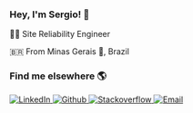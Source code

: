 ### Hey, I'm Sergio! 👋

👨‍💻 Site Reliability Engineer

🇧🇷 From Minas Gerais :cheese:, Brazil  

### Find me elsewhere 🌎  

<a href="https://linkedin.com/in/sergioasantiago" target="_blank">
  <img src=https://img.shields.io/badge/sergio_santiago-black?&style=for-the-badge&logo=linkedin&logoColor=white alt=LinkedIn style="margin-bottom: 5px;" />
</a>

<a href="https://github.com/sergioasantiago?tab=repositories" target="_blank">
  <img src=https://img.shields.io/badge/sergio_santiago-black?&style=for-the-badge&logo=github&logoColor=white alt=Github style="margin-bottom: 5px;" />
</a>

<a href="https://stackoverflow.com/users/1563297/sergio-santiago" target="_blank">
  <img src=https://img.shields.io/badge/sergio_santiago-black?&style=for-the-badge&logo=stackoverflow&logoColor=white alt=Stackoverflow style="margin-bottom: 5px;" />
</a>

<a href="mailto:sergio.a.santiago@gmail.com">
  <img src=https://img.shields.io/badge/sergio_santiago-black?&style=for-the-badge&logo=gmail&logoColor=white alt=Email style="margin-bottom: 5px;" />
</a>
